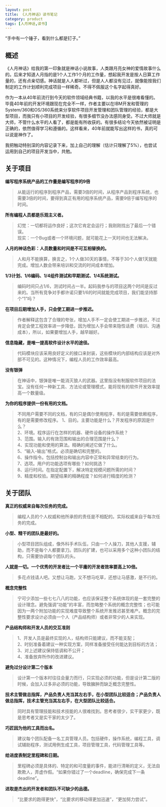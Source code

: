 ```yaml
---
layout: post
title: 《人月神话》读书笔记
category: product
tags: [人月神话,读书]
---
```


“手中有一个锤子，看到什么都是钉子。”

## 概述

《人月神话》给我的第一印象就是神话小说故事，人类跟月亮女神的爱情故事什么的。后来才知道人月指的是1个人工作1个月的工作量，想起我开发是按人日算工作量的，还有点亲切感。神话就是人人都听过，但是人人都没有见过，就像能按我们制定的工作计划顺利完成项目一样稀奇。不得不佩服这个名字起得真好。

作为一本从40年前流行到今天的软件领域经典书籍，以我的水平是很难看懂的。毕竟40年前的开发环境跟现在完全不一样，作者主要以在IBM开发和管理的System/360和OS/360系统来分享软件项目开发管理和团队管理的经验，都是大型项目，而我只有小项目的开发经验，有很多细节没办法感同身受。不过大师就是大师，不管什么水平的人看了，都是能有所收获的。有很多结论今天依然被证明是正确的，依然值得学习和遵循的。这样看来，40年前就能写出这样的书，真的可以说是神作了。

我把触动特别深的内容记录下来，加上自己的理解（估计只理解了5%），也尝试运用到自己的项目开发当中，共勉。

## 关于项目

__编写程序系统产品的工作量是编写程序的9倍__
>从能运行的程序到程序产品，需要3倍的时间，从程序产品到程序系统，也需要3倍的时间，要得到真正有用的程序系统产品，需要9倍于编写程序的时间。

__所有编程人员都是乐观主义者。__
>幻觉：一切都将运作良好；这次它肯定会运行；我刚刚找出了最后一个错误。   
现实：一个Bug或者一个环境问题，就可能花上一天时间也无法解决。

__人月的神话色彩：人员数量和时间是不可互相替换的。__
>人和月不能换算，换言之，1个人做30天的事情，不等于30个人做1天就能完成。增加人数会带来培训和交流的时间成本增加。

__1/3计划、1/6编码、1/4组件测试和早期测试、1/4系统测试。__
>编码时间只占1/6，测试时间占一半。起码我参与的项目这两个时间是反过来的。当所有竞争对手都许诺只要1/6的时间就能完成项目，我们能坚持那个“1”吗？

__在项目后期增加人手，只会使工期进一步推迟。__
>作者解释这包含了合理的夸张，增加人手不一定会使工期进一步推迟，不过肯定会使工程效率进一步降低，因为增加人手会带来隐性话费（培训、沟通成本），所以，如果要增加人手，越早越好。

__信息隐藏，是唯一提高软件设计水平的途径。__
>代码模块应该采用良好定义的接口来封装，这些模块的内部结构应该是对外部不可见的。这种情况下，编程人员的工作效率最高。

__没有银弹__
>在神话中，银弹是唯一能消灭狼人的武器。这里指没有制服软件项目的法宝。没有任何一种新工具、方法论或管理模式，能将现有的软件开发效率提高一个数量级。

__为你的程序提供一份有用的文档。__
>不同用户需要不同的文档，有的只是偶尔使用程序，有的是需要依赖程序，有的是需要修改程序。
1、目的。主要功能是什么？开发程序的原因是什么？  
2、环境。程序运行在怎样的机器、硬件设备的操作系统？  
3、范围。输入的有效范围和输出的合理范围是什么？  
4、实现功能和使用的算法。精确的阐述它做了什么。  
5、“输入-输出”格式。必须是确切和完整的。  
6、操作指令。包括控制台和输出内容中正常和异常结束的行为。  
7、选项。用户的功能选项有哪些？如何挑选？  
8、运行时间。在指定配置下，解决特定规模问题所需的时间？  
9、精度和校验。期望结果的精确程度？如何进行精度的检测？


## 关于团队

__真正的权威来自每次任务的完成。__
>编程人员的个人权威和他所承担的责任是不相配的。实际权威来自于每次任务的完成。

__小型、精干的团队是最好的。__
>小型项目团队组成，像外科手术队伍，只由一个人操刀，其他人支援，辅助，而不是每个人都要拿刀。团队的扩建，也可以采用多个这种小团队的结构，只需要协调每个团队的头。

__人就是一切。一个优秀的开发者比一个平庸的开发者效率要高上10倍。__
>多花点钱请人吧。又想让马跑，又不想马吃草，还想让马感激，是不行的。

__概念完整性__
>宁可少添加一些七七八八的功能，也应该保证整个系统体现的是一套完整的设计理念。避免强调“功能”的丰富，而忽略整个系统的概念完整性；也可能因为一两个附加功能的实现难度导致整个系统开发推迟甚至难产。概念的完整性要求设计必须由一个人（产品结构师）或者非常少的人来实现。

__产品结构师和开发人员的交互准则__
>1、开发人员是最终实现的人，结构师只能建议，而不能支配；  
2、时刻准备着建议一种实现方案，同样准备接受任何能达到目标的方法；  
3、对上述建议保持低调和不公开；  
4、准备放弃所作的改进建议。

__避免过分设计第二个版本__
>设计第一个版本时往往会量力而行，只实现必须的功能，但是设计第二版的时候，会加入过多非必须的功能，导致臃肿而缺乏概念完整性。

__技术主管做总指挥，产品负责人充当其左右手，在小型团队比较适合；产品负责人做总指挥，技术主管充当其左右手，在大型团队比较适合。__
>同时具有管理技能和技术技能的人很难找到。思考者很少，实干家更少，既是思考者又是实干家的太少了。

__巧匠因为他的工具而出名。__
>建议每个团队配备一名工具管理人员。包括硬件，操作系统，编程工具，调试辅助程序，测试用例生成工具，项目管理工具，代码管理工具等。

__给进度表制定里程碑和日期。__
>里程碑必须是具体的、特定的和可度量的事件，能进行清晰的定义，无法自欺欺人，弄虚作假。“如果你错过了一个deadline，确保完成下一条deadline”。

__进取是杰出的开发者和团队不可缺少的品德。__
>“比要求的跑得更快”，“比要求的移动得更加迅速”，“更加努力尝试”。








